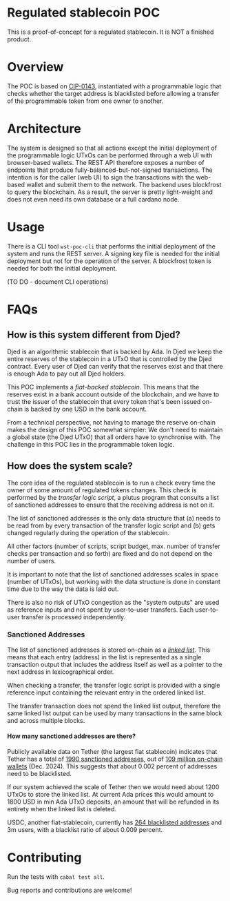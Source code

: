 # Regulated stablecoin POC

This is a proof-of-concept for a regulated stablecoin. It is NOT a finished product.

# Overview

The POC is based on [CIP-0143](https://github.com/colll78/CIPs/blob/patch-3/CIP-0143/README.md), instantiated with a programmable logic that checks whether the target address is blacklisted before allowing a transfer of the programmable token from one owner to another.

# Architecture

The system is designed so that all actions except the initial deployment of the programmable logic UTxOs can be performed through a web UI with browser-based wallets. The REST API therefore exposes a number of endpoints that produce fully-balanced-but-not-signed transactions. The intention is for the caller (web UI) to sign the transactions with the web-based wallet and submit them to the network. The backend uses blockfrost to query the blockchain. As a result, the server is pretty light-weight and does not even need its own database or a full cardano node.

# Usage

There is a CLI tool `wst-poc-cli` that performs the initial deployment of the system and runs the REST server. A signing key file is needed for the initial deployment but not for the operation of the server. A blockfrost token is needed for both the initial deployment.

(TO DO - document CLI operations)

# FAQs

## How is this system different from Djed?

Djed is an algorithmic stablecoin that is backed by Ada. In Djed we keep the entire reserves of the stablecoin in a UTxO that is controlled by the Djed contract. Every user of Djed can verify that the reserves exist and that there is enough Ada to pay out all Djed holders.

This POC implements a _fiat-backed stablecoin_. This means that the reserves exist in a bank account outside of the blockchain, and we have to trust the issuer of the stablecoin that every token that's been issued on-chain is backed by one USD in the bank account.

From a technical perspective, not having to manage the reserve on-chain makes the design of this POC somewhat simpler: We don't need to maintain a global state (the Djed UTxO) that all orders have to synchronise with. The challenge in this POC lies in the programmable token logic.

## How does the system scale?

The core idea of the regulated stablecoin is to run a check every time the owner of some amount of regulated tokens changes. This check is performed by the _transfer logic script_, a plutus program that consults a list of sanctioned addresses to ensure that the receiving address is not on it. 

The list of sanctioned addresses is the only data structure that (a) needs to be read from by every transaction of the transfer logic script and (b) gets changed regularly during the operation of the stablecoin.

All other factors (number of scripts, script budget, max. number of transfer checks per transaction and so forth) are fixed and do not depend on the number of users.

It is important to note that the list of sanctioned addresses scales in space (number of UTxOs), but working with the data structure is done in constant time due to the way the data is laid out.

There is also no risk of UTxO congestion as the "system outputs" are used as reference inputs and not spent by user-to-user transfers. Each user-to-user transfer is processed independently.

### Sanctioned Addresses

The list of sanctioned addresses is stored on-chain as a [_linked list_](https://github.com/Anastasia-Labs/plutarch-linked-list). This means that each entry (address) in the list is represented as a single transaction output that includes the address itself as well as a pointer to the next address in lexicographical order.

When checking a transfer, the transfer logic script is provided with a single reference input containing the relevant entry in the ordered linked list. 

The transfer transaction does not spend the linked list output, therefore the same linked list output can be used by many transactions in the same block and across multiple blocks.

#### How many sanctioned addresses are there?

Publicly available data on Tether (the largest fiat stablecoin) indicates that Tether has a total of [1990 sanctioned addresses](https://dune.com/phabc/usdt---banned-addresses), out of [109 million on-chain wallets](https://tether.io/news/how-many-usdt-on-chain-holders-are-there/) (Dec. 2024). This suggests that about 0.002 percent of addresses need to be blacklisted.

If our system achieved the scale of Tether then we would need about 1200 UTxOs to store the linked list. At current Ada prices this would amount to 1800 USD in min Ada UTxO deposits, an amount that will be refunded in its entirety when the linked list is deleted.

USDC, another fiat-stablecoin, currently has [264 blacklisted addresses](https://bloxy.info/txs/events_sc/0xa0b86991c6218b36c1d19d4a2e9eb0ce3606eb48?signature_id=257159) and 3m users, with a blacklist ratio of about 0.009 percent.

# Contributing

Run the tests with `cabal test all`.

Bug reports and contributions are welcome!
